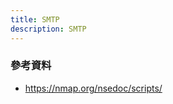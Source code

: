 ```yaml
---
title: SMTP
description: SMTP
---
```


<!-- SMTP -->
<!-- smtp-brute -->
<!-- smtp-commands -->
<!-- smtp-enum-users -->
<!-- smtp-ntlm-info -->
<!-- smtp-open-relay -->
<!-- smtp-strangeport -->
<!-- smtp-vuln-cve2010-4344 -->
<!-- smtp-vuln-cve2011-1720 -->
<!-- smtp-vuln-cve2011-1764 -->

### 參考資料

- https://nmap.org/nsedoc/scripts/
